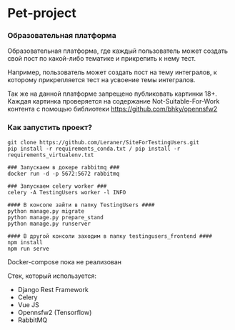 # Pet-project
### Образовательная платформа

Образовательная платформа, где каждый пользователь может создать 
свой пост по какой-либо тематике и прикрепить к нему тест.

Например, пользователь может создать пост на тему интегралов, к которому прикрепляется тест на 
усвоение темы интегралов.

Так же на данной платформе запрещено публиковать картинки 18+. Каждая картинка проверяется на содержание 
Not-Suitable-For-Work контента с помощью библиотеки https://github.com/bhky/opennsfw2

### Как запустить проект?
```
git clone https://github.com/Leraner/SiteForTestingUsers.git
pip install -r requirements_conda.txt / pip install -r requirements_virtualenv.txt

### Запускаем в докере rabbitmq ###
docker run -d -p 5672:5672 rabbitmq

### Запускаем celery worker ###
celery -A TestingUsers worker -l INFO

#### В консоле зайти в папку TestingUsers ####
python manage.py migrate
python manage.py prepare_stand
python manage.py runserver

#### В другой консоли заходим в папку testingusers_frontend ####
npm install
npm run serve
```


Docker-compose пока не реализован


Стек, который используется:
* Django Rest Framework
* Celery
* Vue JS
* Opennsfw2 (Tensorflow)
* RabbitMQ
